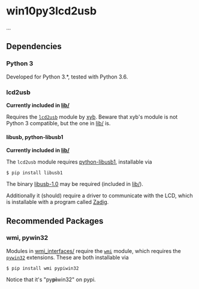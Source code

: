 
# win10py3lcd2usb

...

## Dependencies
### Python 3
Developed for Python 3.\*, tested with Python 3.6.

### lcd2usb
**Currently included in [lib/](lib/)**

Requires the [`lcd2usb`][xyb-lcd2usb] module by [xyb][xyb-github]. Beware that xyb's module is not Python 3 compatible, but the one in [lib/](lib/) is.

#### libusb, python-libusb1
**Currently included in [lib/](lib/)**

The `lcd2usb` module requires [python-libusb1][vpelletier-libusb1], installable via
```shell
$ pip install libusb1
```
The binary [libusb-1.0](lib/libusb-1.0.dll) may be required (included in [lib/](lib/)).

Additionally it (should) require a driver to communicate with the LCD, which is installable with a program called [Zadig][zadig].


## Recommended Packages
### wmi, pywin32

Modules in [wmi_interfaces/](wmi_interfaces/) require the [`wmi`][timgolden-wmi] module, which requires the [`pywin32`][sf-pywin32] extensions. These are both installable via
```shell
$ pip install wmi pypiwin32
```
Notice that it's "py**pi**win32" on pypi.



[xyb-github]: https://github.com/xyb
[xyb-lcd2usb]: https://github.com/xyb/lcd2usb
[vpelletier-libusb1]: https://github.com/vpelletier/python-libusb1
[timgolden-wmi]: http://timgolden.me.uk/python/wmi/index.html
[sf-pywin32]: https://sourceforge.net/projects/pywin32/
[zadig]: http://zadig.akeo.ie/
